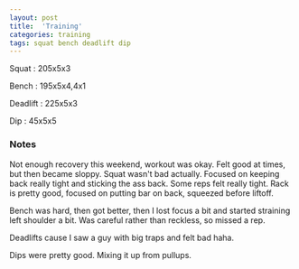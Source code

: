 ```yaml
---
layout: post
title:  'Training'
categories: training
tags: squat bench deadlift dip
---
```


Squat       :   205x5x3

Bench       :   195x5x4,4x1

Deadlift    :   225x5x3

Dip         :   45x5x5

### Notes

Not enough recovery this weekend, workout was okay. Felt good at times, but then became
sloppy. Squat wasn't bad actually. Focused on keeping back really tight and sticking the
ass back. Some reps felt really tight. Rack is pretty good, focused on putting bar on
back, squeezed before liftoff.

Bench was hard, then got better, then I lost focus a bit and started straining left
shoulder a bit. Was careful rather than reckless, so missed a rep.

Deadlifts cause I saw a guy with big traps and felt bad haha.

Dips were pretty good. Mixing it up from pullups.
